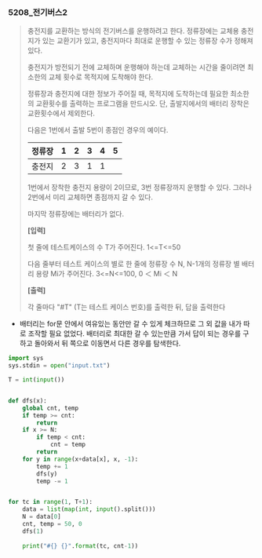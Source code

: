 ### 5208_전기버스2

> 충전지를 교환하는 방식의 전기버스를 운행하려고 한다. 정류장에는 교체용 충전지가 있는 교환기가 있고, 충전지마다 최대로 운행할 수 있는 정류장 수가 정해져 있다.
>
> 충전지가 방전되기 전에 교체하며 운행해야 하는데 교체하는 시간을 줄이려면 최소한의 교체 횟수로 목적지에 도착해야 한다.
>
> 정류장과 충전지에 대한 정보가 주어질 때, 목적지에 도착하는데 필요한 최소한의 교환횟수를 출력하는 프로그램을 만드시오. 단, 출발지에서의 배터리 장착은 교환횟수에서 제외한다.
>
> 다음은 1번에서 출발 5번이 종점인 경우의 예이다.
>
>  
>
> | 정류장 | 1    | 2    | 3    | 4    | 5    |
> | ------ | ---- | ---- | ---- | ---- | ---- |
> | 충전지 | 2    | 3    | 1    | 1    |      |
>
> 
>
> 1번에서 장착한 충전지 용량이 2이므로, 3번 정류장까지 운행할 수 있다. 그러나 2번에서 미리 교체하면 종점까지 갈 수 있다.
>
> 마지막 정류장에는 배터리가 없다.
>
> 
> **[입력]**
>
> 첫 줄에 테스트케이스의 수 T가 주어진다. 1<=T<=50
>
> 다음 줄부터 테스트 케이스의 별로 한 줄에 정류장 수 N, N-1개의 정류장 별 배터리 용량 Mi가 주어진다. 3<=N<=100, 0 ＜ Mi ＜ N
>
> 
> **[출력]**
>
> 각 줄마다 "#T" (T는 테스트 케이스 번호)를 출력한 뒤, 답을 출력한다



- 배터리는 for문 안에서 여유있는 동안만 갈 수 있게 체크하므로 그 외 값을 내가 따로 조작할 필요 없었다. 배터리로 최대한 갈 수 있는만큼 가서 답이 되는 경우를 구하고 돌아와서 뒤 쪽으로 이동면서 다른 경우를 탐색한다.

```python
import sys
sys.stdin = open("input.txt")

T = int(input())


def dfs(x):
    global cnt, temp
    if temp >= cnt:
        return
    if x >= N:
        if temp < cnt:
            cnt = temp
        return
    for y in range(x+data[x], x, -1):
        temp += 1
        dfs(y)
        temp -= 1


for tc in range(1, T+1):
    data = list(map(int, input().split()))
    N = data[0]
    cnt, temp = 50, 0
    dfs(1)
    
    print("#{} {}".format(tc, cnt-1))
```

